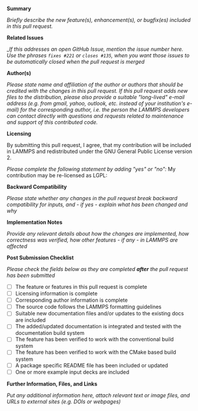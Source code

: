 **Summary**

_Briefly describe the new feature(s), enhancement(s), or bugfix(es) included in this pull request._

**Related Issues**

__If this addresses an open GitHub Issue, mention the issue number here. Use the phrases `fixes #221` or `closes #135`, when you want those issues to be automatically closed when the pull request is merged_

**Author(s)**

_Please state name and affiliation of the author or authors that should be credited with the changes in this pull request. If this pull request adds new files to the distribution, please also provide a suitable "long-lived" e-mail address (e.g. from gmail, yahoo, outlook, etc. instead of your institution's e-mail) for the *corresponding* author, i.e. the person the LAMMPS developers can contact directly with questions and requests related to maintenance and support of this contributed code._

**Licensing**

By submitting this pull request, I agree, that my contribution will be included in LAMMPS and redistributed under the GNU General Public License version 2.

_Please complete the following statement by adding "yes" or "no":_
My contribution may be re-licensed as LGPL:

**Backward Compatibility**

_Please state whether any changes in the pull request break backward compatibility for inputs, and - if yes - explain what has been changed and why_

**Implementation Notes**

_Provide any relevant details about how the changes are implemented, how correctness was verified, how other features - if any - in LAMMPS are affected_

**Post Submission Checklist**

_Please check the fields below as they are completed **after** the pull request has been submitted_

- [ ] The feature or features in this pull request is complete
- [ ] Licensing information is complete
- [ ] Corresponding author information is complete
- [ ] The source code follows the LAMMPS formatting guidelines
- [ ] Suitable new documentation files and/or updates to the existing docs are included
- [ ] The added/updated documentation is integrated and tested with the documentation build system
- [ ] The feature has been verified to work with the conventional build system
- [ ] The feature has been verified to work with the CMake based build system
- [ ] A package specific README file has been included or updated
- [ ] One or more example input decks are included

**Further Information, Files, and Links**

_Put any additional information here, attach relevant text or image files, and URLs to external sites (e.g. DOIs or webpages)_


